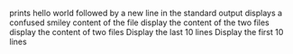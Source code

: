 prints hello world followed by a new line in the standard output
 displays a confused smiley
content of the  file
display the content of the two files
display the content of two files
Display the last 10 lines
Display the first 10 lines
